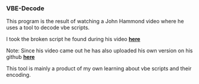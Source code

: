 ### VBE-Decode

This program is the result of watching a John Hammond video where he uses a tool to decode vbe scripts.

I took the broken script he found during his video **[here](https://github.com/DidierStevens/DidierStevensSuite/blob/master/decode-vbe.py)**

Note: Since his video came out he has also uploaded his own version on his github **[here](https://github.com/JohnHammond/vbe-decoder/blob/master/vbe-decoder.py)**

This tool is mainly a product of my own learning about vbe scripts and their encoding.
